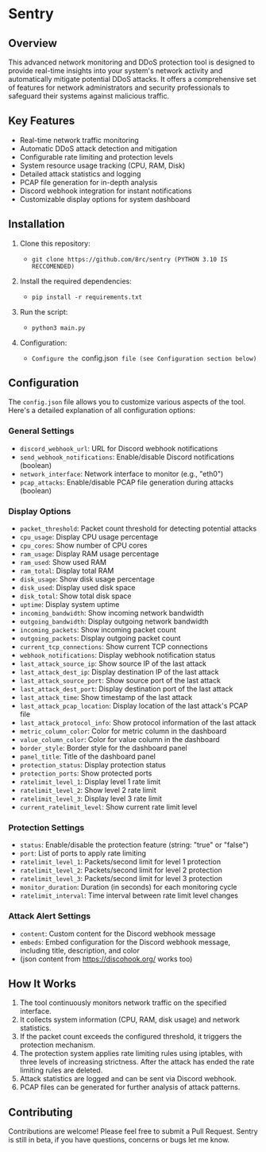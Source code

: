 # Sentry

## Overview

This advanced network monitoring and DDoS protection tool is designed to provide real-time insights into your system's network activity and automatically mitigate potential DDoS attacks. It offers a comprehensive set of features for network administrators and security professionals to safeguard their systems against malicious traffic.

## Key Features

* Real-time network traffic monitoring
* Automatic DDoS attack detection and mitigation
* Configurable rate limiting and protection levels
* System resource usage tracking (CPU, RAM, Disk)
* Detailed attack statistics and logging
* PCAP file generation for in-depth analysis
* Discord webhook integration for instant notifications
* Customizable display options for system dashboard

## Installation

1. Clone this repository:
    - `git clone https://github.com/8rc/sentry (PYTHON 3.10 IS RECCOMENDED)`

2. Install the required dependencies:
    - `pip install -r requirements.txt`

3. Run the script:
    - `python3 main.py`

4. Configuration:
    - `Configure the `config.json` file (see Configuration section below)`


## Configuration

The `config.json` file allows you to customize various aspects of the tool. Here's a detailed explanation of all configuration options:

### General Settings

* `discord_webhook_url`: URL for Discord webhook notifications
* `send_webhook_notifications`: Enable/disable Discord notifications (boolean)
* `network_interface`: Network interface to monitor (e.g., "eth0")
* `pcap_attacks`: Enable/disable PCAP file generation during attacks (boolean)

### Display Options

* `packet_threshold`: Packet count threshold for detecting potential attacks
* `cpu_usage`: Display CPU usage percentage
* `cpu_cores`: Show number of CPU cores
* `ram_usage`: Display RAM usage percentage
* `ram_used`: Show used RAM
* `ram_total`: Display total RAM
* `disk_usage`: Show disk usage percentage
* `disk_used`: Display used disk space
* `disk_total`: Show total disk space
* `uptime`: Display system uptime
* `incoming_bandwidth`: Show incoming network bandwidth
* `outgoing_bandwidth`: Display outgoing network bandwidth
* `incoming_packets`: Show incoming packet count
* `outgoing_packets`: Display outgoing packet count
* `current_tcp_connections`: Show current TCP connections
* `webhook_notifications`: Display webhook notification status
* `last_attack_source_ip`: Show source IP of the last attack
* `last_attack_dest_ip`: Display destination IP of the last attack
* `last_attack_source_port`: Show source port of the last attack
* `last_attack_dest_port`: Display destination port of the last attack
* `last_attack_time`: Show timestamp of the last attack
* `last_attack_pcap_location`: Display location of the last attack's PCAP file
* `last_attack_protocol_info`: Show protocol information of the last attack
* `metric_column_color`: Color for metric column in the dashboard
* `value_column_color`: Color for value column in the dashboard
* `border_style`: Border style for the dashboard panel
* `panel_title`: Title of the dashboard panel
* `protection_status`: Display protection status
* `protection_ports`: Show protected ports
* `ratelimit_level_1`: Display level 1 rate limit
* `ratelimit_level_2`: Show level 2 rate limit
* `ratelimit_level_3`: Display level 3 rate limit
* `current_ratelimit_level`: Show current rate limit level

### Protection Settings

* `status`: Enable/disable the protection feature (string: "true" or "false")
* `port`: List of ports to apply rate limiting
* `ratelimit_level_1`: Packets/second limit for level 1 protection
* `ratelimit_level_2`: Packets/second limit for level 2 protection
* `ratelimit_level_3`: Packets/second limit for level 3 protection
* `monitor_duration`: Duration (in seconds) for each monitoring cycle
* `ratelimit_interval`: Time interval between rate limit level changes

### Attack Alert Settings

* `content`: Custom content for the Discord webhook message
* `embeds`: Embed configuration for the Discord webhook message, including title, description, and color
* (json content from https://discohook.org/ works too)

## How It Works

1. The tool continuously monitors network traffic on the specified interface.
2. It collects system information (CPU, RAM, disk usage) and network statistics.
3. If the packet count exceeds the configured threshold, it triggers the protection mechanism.
4. The protection system applies rate limiting rules using iptables, with three levels of increasing strictness. After the attack has ended the rate limiting rules are deleted.
5. Attack statistics are logged and can be sent via Discord webhook.
6. PCAP files can be generated for further analysis of attack patterns.

## Contributing

Contributions are welcome! Please feel free to submit a Pull Request. Sentry is still in beta, if you have questions, concerns or bugs let me know.